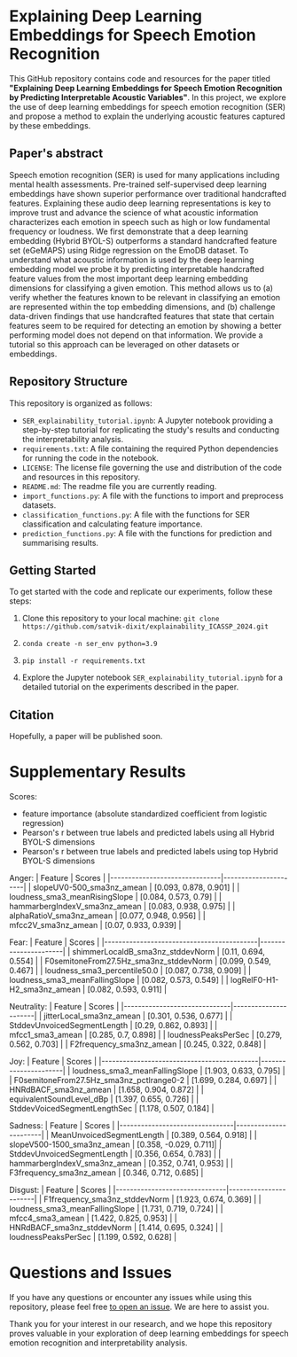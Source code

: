 # Explaining Deep Learning Embeddings for Speech Emotion Recognition
This GitHub repository contains code and resources for the paper titled **"Explaining Deep Learning Embeddings for Speech Emotion Recognition by Predicting Interpretable Acoustic Variables"**. In this project, we explore the use of deep learning embeddings for speech emotion recognition (SER) and propose a method to explain the underlying acoustic features captured by these embeddings.

## Paper's abstract
Speech emotion recognition (SER) is used for many applications including mental health assessments. Pre-trained self-supervised deep learning embeddings have shown superior performance over traditional handcrafted features. Explaining these audio deep learning representations is key to improve trust and advance the science of what acoustic information characterizes each emotion in speech such as high or low fundamental frequency or loudness. We first demonstrate that a deep learning embedding (Hybrid BYOL-S) outperforms a standard handcrafted feature set (eGeMAPS) using Ridge regression on the EmoDB dataset. To understand what acoustic information is used by the deep learning embedding model we probe it by predicting interpretable handcrafted feature values from the most important deep learning embedding dimensions for classifying a given emotion. This method allows us to (a) verify whether the features known to be relevant in classifying an emotion are represented within the top embedding dimensions, and (b) challenge data-driven findings that use handcrafted features that state that certain features seem to be required for detecting an emotion by showing a better performing model does not depend on that information. We provide a tutorial so this approach can be leveraged on other datasets or embeddings. 

## Repository Structure
This repository is organized as follows: 
- ```SER_explainability_tutorial.ipynb```: A Jupyter notebook providing a step-by-step tutorial for replicating the study's results and conducting the interpretability analysis.
- ```requirements.txt```: A file containing the required Python dependencies for running the code in the notebook.
- ```LICENSE```: The license file governing the use and distribution of the code and resources in this repository.
- ```README.md```: The readme file you are currently reading.
- ```import_functions.py```: A file with the functions to import and preprocess datasets.
- ```classification_functions.py```: A file with the functions for SER classification and calculating feature importance.
- ```prediction_functions.py```:  A file with the functions for prediction and summarising results.

## Getting Started
To get started with the code and replicate our experiments, follow these steps:


1. Clone this repository to your local machine: ```git clone https://github.com/satvik-dixit/explainability_ICASSP_2024.git ```

2. ```conda create -n ser_env python=3.9 ```

3. ```pip install -r requirements.txt ```

4. Explore the Jupyter notebook ```SER_explainability_tutorial.ipynb``` for a detailed tutorial on the experiments described in the paper. 

## Citation
Hopefully, a paper will be published soon.

# Supplementary Results

Scores: 
- feature importance (absolute standardized coefficient from logistic regression)
- Pearson's r between true labels and predicted labels using all Hybrid BYOL-S dimensions
- Pearson's r between true labels and predicted labels using top Hybrid BYOL-S dimensions

Anger:
| Feature                       | Scores               |
|-------------------------------|----------------------|
| slopeUV0-500\_sma3nz\_amean   | [0.093, 0.878, 0.901] |
| loudness\_sma3\_meanRisingSlope | [0.084, 0.573, 0.79]  |
| hammarbergIndexV\_sma3nz\_amean | [0.083, 0.938, 0.975] |
| alphaRatioV\_sma3nz\_amean     | [0.077, 0.948, 0.956] |
| mfcc2V\_sma3nz\_amean          | [0.07, 0.933, 0.939]  |

Fear:
| Feature                                   | Scores               |
|-------------------------------------------|----------------------|
| shimmerLocaldB\_sma3nz\_stddevNorm         | [0.11, 0.694, 0.554] |
| F0semitoneFrom27.5Hz\_sma3nz\_stddevNorm   | [0.099, 0.549, 0.467] |
| loudness\_sma3\_percentile50.0             | [0.087, 0.738, 0.909] |
| loudness\_sma3\_meanFallingSlope          | [0.082, 0.573, 0.549] |
| logRelF0-H1-H2\_sma3nz\_amean             | [0.082, 0.593, 0.911] |

Neutrality:
| Feature                      | Scores               |
|------------------------------|----------------------|
| jitterLocal\_sma3nz\_amean   | [0.301, 0.536, 0.677] |
| StddevUnvoicedSegmentLength   | [0.29, 0.862, 0.893]  |
| mfcc1\_sma3\_amean            | [0.285, 0.7, 0.898]   |
| loudnessPeaksPerSec           | [0.279, 0.562, 0.703] |
| F2frequency\_sma3nz\_amean    | [0.245, 0.322, 0.848] |

Joy:
| Feature                                    | Scores               |
|--------------------------------------------|----------------------|
| loudness\_sma3\_meanFallingSlope           | [1.903, 0.633, 0.795] |
| F0semitoneFrom27.5Hz\_sma3nz\_pctlrange0-2 | [1.699, 0.284, 0.697] |
| HNRdBACF\_sma3nz\_amean                    | [1.658, 0.904, 0.872] |
| equivalentSoundLevel\_dBp                 | [1.397, 0.655, 0.726] |
| StddevVoicedSegmentLengthSec               | [1.178, 0.507, 0.184] |

Sadness:
| Feature                        | Scores                |
|--------------------------------|-----------------------|
| MeanUnvoicedSegmentLength       | [0.389, 0.564, 0.918] |
| slopeV500-1500\_sma3nz\_amean   | [0.358, -0.029, 0.711]|
| StddevUnvoicedSegmentLength     | [0.356, 0.654, 0.783] |
| hammarbergIndexV\_sma3nz\_amean | [0.352, 0.741, 0.953] |
| F3frequency\_sma3nz\_amean      | [0.346, 0.712, 0.685] |

Disgust:
| Feature                       | Scores                |
|-------------------------------|-----------------------|
| F1frequency\_sma3nz\_stddevNorm | [1.923, 0.674, 0.369] |
| loudness\_sma3\_meanFallingSlope | [1.731, 0.719, 0.724] |
| mfcc4\_sma3\_amean             | [1.422, 0.825, 0.953] |
| HNRdBACF\_sma3nz\_stddevNorm   | [1.414, 0.695, 0.324] |
| loudnessPeaksPerSec            | [1.199, 0.592, 0.628] |


# Questions and Issues
If you have any questions or encounter any issues while using this repository, please feel free [to open an issue](https://github.com/satvik-dixit/explainability_ICASSP_2024/issues). We are here to assist you.

Thank you for your interest in our research, and we hope this repository proves valuable in your exploration of deep learning embeddings for speech emotion recognition and interpretability analysis.
